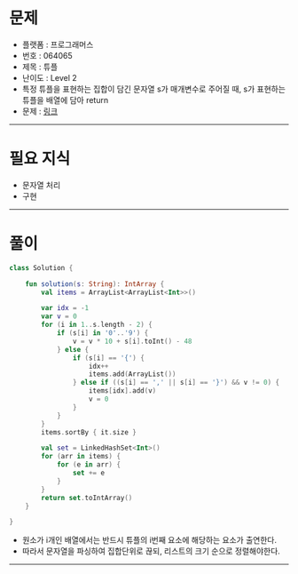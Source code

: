# 문제
- 플랫폼 : 프로그래머스
- 번호 : 064065
- 제목 : 튜플
- 난이도 : Level 2
- 특정 튜플을 표현하는 집합이 담긴 문자열 s가 매개변수로 주어질 때, s가 표현하는 튜플을 배열에 담아 return
- 문제 : <a href="https://school.programmers.co.kr/learn/courses/30/lessons/64065" target="_blank">링크</a>

---

# 필요 지식
- 문자열 처리
- 구현

---

# 풀이
```kotlin
class Solution {

    fun solution(s: String): IntArray {
        val items = ArrayList<ArrayList<Int>>()

        var idx = -1
        var v = 0
        for (i in 1..s.length - 2) {
            if (s[i] in '0'..'9') {
                v = v * 10 + s[i].toInt() - 48
            } else {
                if (s[i] == '{') {
                    idx++
                    items.add(ArrayList())
                } else if ((s[i] == ',' || s[i] == '}') && v != 0) {
                    items[idx].add(v)
                    v = 0
                }
            }
        }
        items.sortBy { it.size }

        val set = LinkedHashSet<Int>()
        for (arr in items) {
            for (e in arr) {
                set += e
            }
        }
        return set.toIntArray()
    }

}
```
- 원소가 i개인 배열에서는 반드시 튜플의 i번째 요소에 해당하는 요소가 출연한다.
- 따라서 문자열을 파싱하여 집합단위로 끊되, 리스트의 크기 순으로 정렬해야한다.

---
